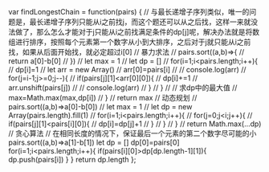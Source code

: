 var findLongestChain = function(pairs) {
    // 与最长递增子序列类似，唯一的问题是，最长递增子序列只能从i之前找j，而这个题还可以从之后找，这样一来就没法做了，那么怎么才能对于j只能从i之前找满足条件的dp[j]呢，解决办法就是将数组进行排序，按照每个元素第一个数字从小到大排序，之后对于j就只能从i之前找，如果从后面开始找，就必定超过i[0]
    // 暴力求法
    // pairs.sort((a,b)=>{
    //     return a[0]-b[0]
    // })
    // let max = 1
    // let dp = []
    // for(i=1;i<pairs.length;i++){
    //     dp[i]=1
    //     let arr = new Array()
    //     arr[0]=pairs[i]
    //     // console.log(arr)
    //     for(j=i-1;j>=0;j--){
    //         if(pairs[j][1]<arr[0][0]){
    //            dp[i]+=1
    //            arr.unshift(pairs[j])
    //         //    console.log(arr)
    //         }
    //     }
    //     // 求dp中的最大值
    //     max=Math.max(max,dp[i])
    // }
    // return max
    // 动态规划
    // pairs.sort((a,b)=>a[0]-b[0])
    // let max = 1
    // let dp = new Array(pairs.length).fill(1)
    // for(i=1;i<pairs.length;i++){
    //     for(j=0;j<i;j++){
    //         if(pairs[j][1]<pairs[i][0]){
    //             dp[i]=dp[j]+1
    //         }
    //     }
    // }
    // return Math.max(...dp)
    // 贪心算法
    // 在相同长度的情况下，保证最后一个元素的第二个数字尽可能的小
    pairs.sort((a,b)=>a[1]-b[1])
    let dp = []
    dp[0]=pairs[0]
    for(i=1;i<pairs.length;i++){
        if(pairs[i][0]>dp[dp.length-1][1]){
            dp.push(pairs[i])
        }
    }
    return dp.length
};